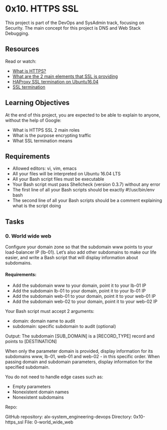# 0x10. HTTPS SSL

This project is part of the DevOps and SysAdmin track, focusing on Security. The main concept for this project is DNS and Web Stack Debugging.

## Resources

Read or watch:

- [What is HTTPS?](https://en.wikipedia.org/wiki/HTTPS)
- [What are the 2 main elements that SSL is providing](https://www.ssl.com/faqs/what-is-ssl/)
- [HAProxy SSL termination on Ubuntu16.04](https://serversforhackers.com/c/using-ssl-certificates-with-haproxy)
- [SSL termination](https://www.techwalla.com/articles/what-is-ssl-termination)

## Learning Objectives

At the end of this project, you are expected to be able to explain to anyone, without the help of Google:

- What is HTTPS SSL 2 main roles
- What is the purpose encrypting traffic
- What SSL termination means

## Requirements

- Allowed editors: vi, vim, emacs
- All your files will be interpreted on Ubuntu 16.04 LTS
- All your Bash script files must be executable
- Your Bash script must pass Shellcheck (version 0.3.7) without any error
- The first line of all your Bash scripts should be exactly #!/usr/bin/env bash
- The second line of all your Bash scripts should be a comment explaining what is the script doing

## Tasks

### 0. World wide web

Configure your domain zone so that the subdomain www points to your load-balancer IP (lb-01). Let’s also add other subdomains to make our life easier, and write a Bash script that will display information about subdomains.

#### Requirements:

- Add the subdomain www to your domain, point it to your lb-01 IP
- Add the subdomain lb-01 to your domain, point it to your lb-01 IP
- Add the subdomain web-01 to your domain, point it to your web-01 IP
- Add the subdomain web-02 to your domain, point it to your web-02 IP

Your Bash script must accept 2 arguments:
- domain: domain name to audit
- subdomain: specific subdomain to audit (optional)

Output: The subdomain [SUB_DOMAIN] is a [RECORD_TYPE] record and points to [DESTINATION]

When only the parameter domain is provided, display information for its subdomains www, lb-01, web-01 and web-02 - in this specific order. When passing domain and subdomain parameters, display information for the specified subdomain.

You do not need to handle edge cases such as:
- Empty parameters
- Nonexistent domain names
- Nonexistent subdomains

Repo:

GitHub repository: alx-system_engineering-devops
Directory: 0x10-https_ssl
File: 0-world_wide_web
